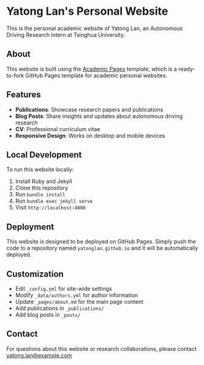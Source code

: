 # Yatong Lan's Personal Website

This is the personal academic website of Yatong Lan, an Autonomous Driving Research Intern at Tsinghua University.

## About

This website is built using the [Academic Pages](https://github.com/academicpages/academicpages.github.io) template, which is a ready-to-fork GitHub Pages template for academic personal websites.

## Features

- **Publications**: Showcase research papers and publications
- **Blog Posts**: Share insights and updates about autonomous driving research
- **CV**: Professional curriculum vitae
- **Responsive Design**: Works on desktop and mobile devices

## Local Development

To run this website locally:

1. Install Ruby and Jekyll
2. Clone this repository
3. Run `bundle install`
4. Run `bundle exec jekyll serve`
5. Visit `http://localhost:4000`

## Deployment

This website is designed to be deployed on GitHub Pages. Simply push the code to a repository named `yatonglan.github.io` and it will be automatically deployed.

## Customization

- Edit `_config.yml` for site-wide settings
- Modify `_data/authors.yml` for author information
- Update `_pages/about.md` for the main page content
- Add publications in `_publications/`
- Add blog posts in `_posts/`

## Contact

For questions about this website or research collaborations, please contact yatong.lan@example.com
